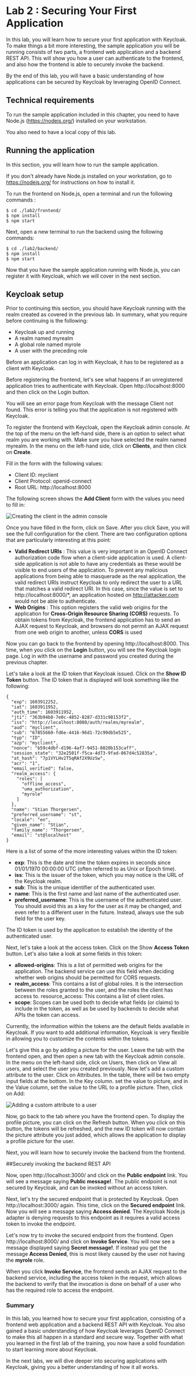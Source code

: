# Lab 2 : Securing Your First Application

In this lab, you will learn how to secure your first application with Keycloak. To make things a bit more interesting, the sample application you will be running consists of two parts, a frontend web application and a backend REST API. This will show you how a user can authenticate to the frontend, and also how the frontend is able to securely invoke the backend.

By the end of this lab, you will have a basic understanding of how applications can be secured by Keycloak by leveraging OpenID Connect.

## Technical requirements

To run the sample application included in this chapter, you need to have Node.js (https://nodejs.org/) installed on your workstation.

You also need to have a local copy of this lab. 

## Running the application
In this section, you will learn how to run the sample application.

If you don't already have Node.js installed on your workstation, go to https://nodejs.org/ for instructions on how to install it.

To run the frontend on Node.js, open a terminal and run the following commands :

```
$ cd ./lab2/frontend/
$ npm install
$ npm start
```

Next, open a new terminal to run the backend using the following commands:

```
$ cd ./lab2/backend/
$ npm install
$ npm start
```

Now that you have the sample application running with Node.js, you can register it with Keycloak, which we will cover in the next section.

## Keycloak setup 

Prior to continuing this section, you should have Keycloak running with the realm created as covered in the previous lab. In summary, what you require before continuing is the following:

- Keycloak up and running
- A realm named myrealm
- A global role named myrole
- A user with the preceding role

Before an application can log in with Keycloak, it has to be registered as a client with Keycloak.

Before registering the frontend, let's see what happens if an unregistered application tries to authenticate with Keycloak. Open http://localhost:8000 and then click on the Login button.

You will see an error page from Keycloak with the message Client not found. This error is telling you that the application is not registered with Keycloak.

To register the frontend with Keycloak, open the Keycloak admin console. At the top of the menu on the left-hand side, there is an option to select what realm you are working with. Make sure you have selected the realm named myrealm. In the menu on the left-hand side, click on **Clients**, and then click on **Create**.

Fill in the form with the following values:

- Client ID: myclient
- Client Protocol: openid-connect
- Root URL: http://localhost:8000

The following screen shows the **Add Client** form with the values you need to fill in:

![Creating the client in the admin console](./images/create_client.jpg)

Once you have filled in the form, click on Save. After you click Save, you will see the full configuration for the client. There are two configuration options that are particularly interesting at this point:

- **Valid Redirect URIs** : This value is very important in an OpenID Connect authorization code flow when a client-side application is used. A client-side application is not able to have any credentials as these would be visible to end users of the application. To prevent any malicious applications from being able to masquerade as the real application, the valid redirect URIs instruct Keycloak to only redirect the user to a URL that matches a valid redirect URI. In this case, since the value is set to http://localhost:8000/*, an application hosted on http://attacker.com would not be able to authenticate.
- **Web Origins** : This option registers the valid web origins for the application for **Cross-Origin Resource Sharing (CORS)** requests. To obtain tokens from Keycloak, the frontend application has to send an AJAX request to Keycloak, and browsers do not permit an AJAX request from one web origin to another, unless **CORS** is used

Now you can go back to the frontend by opening http://localhost:8000. This time, when you click on the **Login** button, you will see the Keycloak login page. Log in with the username and password you created during the previous chapter.

Let's take a look at the ID token that Keycloak issued. Click on the **Show ID Token** button. The ID token that is displayed will look something like the following:

```
{
  "exp": 1603912252,
  "iat": 1603911952,
  "auth_time": 1603911952,
  "jti": "363b94b8-7e0c-4852-8287-d331c98153f2",
  "iss": "http://localhost:8080/auth/realms/myrealm",
  "aud": "myclient",
  "sub": "67855660-fd6e-4416-96d1-72c99db5e525",
  "typ": "ID",
  "azp": "myclient",
  "nonce": "b59c4dbf-d196-4af7-9451-8020b153caff",
  "session_state": "32e2501f-f5ca-4d73-9fad-067d4c52835a",
  "at_hash": "7p1VYLHv2T5qRAf2X9UzSw",
  "acr": "1",
  "email_verified": false,
  "realm_access": {
    "roles": [
      "offline_access",
      "uma_authorization",
      "myrole"
    ]
  },
  "name": "Stian Thorgersen",
  "preferred_username": "st",
  "locale": "en",
  "given_name": "Stian",
  "family_name": "Thorgersen",
  "email": "st@localhost"
}
```

Here is a list of some of the more interesting values within the ID token:

- **exp**: This is the date and time the token expires in seconds since 01/01/1970 00:00:00 UTC (often referred to as Unix or Epoch time).
- **iss**: This is the issuer of the token, which you may notice is the URL of the Keycloak realm.
- **sub**: This is the unique identifier of the authenticated user.
- **name**: This is the first name and last name of the authenticated user.
- **preferred_username**: This is the username of the authenticated user. You should avoid this as a key for the user as it may be changed, and even refer to a different user in the future. Instead, always use the sub field for the user key.


The ID token is used by the application to establish the identity of the authenticated user.

Next, let's take a look at the access token. Click on the Show **Access Token** button. Let's also take a look at some fields in this token:

- **allowed-origins**: This is a list of permitted web origins for the application. The backend service can use this field when deciding whether web origins should be permitted for CORS requests.
- **realm_access**: This contains a list of global roles. It is the intersection between the roles granted to the user, and the roles the client has access to.
resource_access: This contains a list of client roles.
- **scope**: Scopes can be used both to decide what fields (or claims) to include in the token, as well as be used by backends to decide what APIs the token can access.


Currently, the information within the tokens are the default fields available in Keycloak. If you want to add additional information, Keycloak is very flexible in allowing you to customize the contents within the tokens.

Let's give this a go by adding a picture for the user. Leave the tab with the frontend open, and then open a new tab with the Keycloak admin console. In the menu on the left-hand side, click on Users, then click on View all users, and select the user you created previously. Now let's add a custom attribute to the user. Click on Attributes. In the table, there will be two empty input fields at the bottom. In the Key column. set the value to picture, and in the Value column, set the value to the URL to a profile picture. Then, click on Add:

![Adding a custom attribute to a user](./images/custom_attr.jpg)

Now, go back to the tab where you have the frontend open. To display the profile picture, you can click on the Refresh button. When you click on this button, the tokens will be refreshed, and the new ID token will now contain the picture attribute you just added, which allows the application to display a profile picture for the user.

Next, you will learn how to securely invoke the backend from the frontend.

##Securely invoking the backend REST API

Now, open http://localhost:3000/ and click on the **Public endpoint** link. You will see a message saying **Public message!**. The public endpoint is not secured by Keycloak, and can be invoked without an access token.

Next, let's try the secured endpoint that is protected by Keycloak. Open http://localhost:3000/ again. This time, click on the **Secured endpoint** link. Now you will see a message saying **Access denied**. The Keycloak Node.js adapter is denying requests to this endpoint as it requires a valid access token to invoke the endpoint.

Let's now try to invoke the secured endpoint from the frontend. Open http://localhost:8000/ and click on **Invoke Service**. You will now see a message displayed saying **Secret message!**. If instead you get the message **Access Denied**, this is most likely caused by the user not having the **myrole** role.

When you click **Invoke Service**, the frontend sends an AJAX request to the backend service, including the access token in the request, which allows the backend to verify that the invocation is done on behalf of a user who has the required role to access the endpoint.

### Summary
In this lab, you learned how to secure your first application, consisting of a frontend web application and a backend REST API with Keycloak. You also gained a basic understanding of how Keycloak leverages OpenID Connect to make this all happen in a standard and secure way. Together with what you learned in the first lab of the training, you now have a solid foundation to start learning more about Keycloak.

In the next labs, we will dive deeper into securing applications with Keycloak, giving you a better understanding of how it all works.